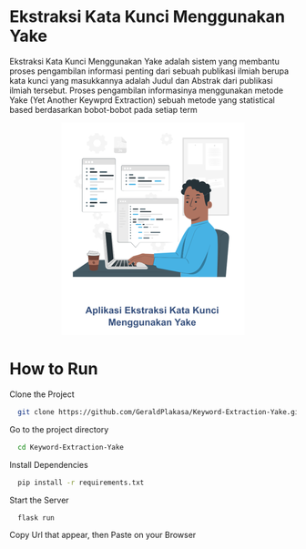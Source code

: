 # Ekstraksi Kata Kunci Menggunakan Yake

Ekstraksi Kata Kunci Menggunakan Yake adalah sistem yang membantu proses pengambilan informasi penting dari sebuah publikasi ilmiah berupa kata kunci yang masukkannya adalah Judul dan Abstrak dari publikasi ilmiah tersebut. Proses pengambilan informasinya menggunakan metode Yake (Yet Another Keywprd Extraction) sebuah metode yang statistical based berdasarkan bobot-bobot pada setiap term

<p align="center">
  <img src="https://github.com/GeraldPlakasa/Keyword-Extraction-Yake/blob/main/static/img/cover.png">
</p>

# How to Run

Clone the Project

```bash
  git clone https://github.com/GeraldPlakasa/Keyword-Extraction-Yake.git
```

Go to the project directory

```bash
  cd Keyword-Extraction-Yake
```

Install Dependencies

```bash
  pip install -r requirements.txt
```

Start the Server

```bash
  flask run
```

Copy Url that appear, then Paste on your Browser
